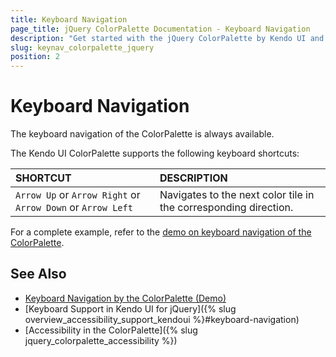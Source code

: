 ```yaml
---
title: Keyboard Navigation
page_title: jQuery ColorPalette Documentation - Keyboard Navigation
description: "Get started with the jQuery ColorPalette by Kendo UI and learn about the accessibility support it provides through its keyboard navigation functionality."
slug: keynav_colorpalette_jquery
position: 2
---
```


# Keyboard Navigation

The keyboard navigation of the ColorPalette is always available.

The Kendo UI ColorPalette supports the following keyboard shortcuts:

| SHORTCUT						| DESCRIPTION				                                                        |
|:---                 |:---                                                                                |
| `Arrow Up` or `Arrow Right` or `Arrow Down` or `Arrow Left`    | Navigates to the next color tile in the corresponding direction.|

For a complete example, refer to the [demo on keyboard navigation of the ColorPalette](https://demos.telerik.com/kendo-ui/colorpalette/keyboard-navigation).

## See Also

* [Keyboard Navigation by the ColorPalette (Demo)](https://demos.telerik.com/kendo-ui/colorpalette/keyboard-navigation)
* [Keyboard Support in Kendo UI for jQuery]({% slug overview_accessibility_support_kendoui %}#keyboard-navigation)
* [Accessibility in the ColorPalette]({% slug jquery_colorpalette_accessibility %})
